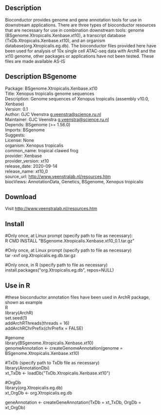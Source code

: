 ## Description  
Bioconductor provides genome and gene annotation tools for use in downstream applications. There are three types of bioconductor resources that are necessary for use in combination downstream tools: genome (BSgenome.Xtropicalis.Xenbase.xt10), a transcript database (TxDb.Xtropicalis.Xenbase.xt10), and an organism database(org.Xtropicalis.eg.db). The bioconductor files provided here have been used for analysis of 10x single cell ATAC-seq data with ArchR and the xt10 genome, other packages or applications have not been tested. These files are made available AS-IS   

## Description BSgenome
Package: BSgenome.Xtropicalis.Xenbase.xt10  
Title: Xenopus tropicalis genome sequences  
Description: Genome sequences of Xenopus tropicalis (assembly v10.0, Xenbase)  
Version: 0.1  
Author: GJC Veenstra <g.veenstra@science.ru.nl>  
Maintainer: GJC Veenstra <g.veenstra@science.ru.nl>  
Depends: BSgenome (>= 1.56.0)  
Imports: BSgenome  
Suggests:  
License: None  
organism: Xenopus tropicalis  
common_name: tropical clawed frog  
provider: Xenbase  
provider_version: xt10  
release_date: 2020-09-14  
release_name: xt10_0  
source_url: http://www.veenstralab.nl/resources.htm  
biocViews: AnnotationData, Genetics, BSgenome, Xenopus tropicalis  

## Download  
Visit http://www.veenstralab.nl/resources.htm
  
## Install
#Only once, at Linux prompt (specify path to file as necessary):  
R CMD INSTALL "BSgenome.Xtropicalis.Xenbase.xt10_0.1.tar.gz"  
  
#Only once, at Linux prompt (specify path to file as necessary)  
tar -xvf org.Xtropicalis.eg.db.tar.gz  
  
#Only once, in R (specify path to file as necessary)  
install.packages("org.Xtropicalis.eg.db", repos=NULL)  
  
## Use in R   
#these bioconductor annotation files have been used in ArchR package, shown as example  
R  
library(ArchR)  
set.seed(1)  
addArchRThreads(threads = 16)  
addArchRChrPrefix(chrPrefix = FALSE)  
  
#genome  
library(BSgenome.Xtropicalis.Xenbase.xt10)  
genomeAnnotation <- createGenomeAnnotation(genome = BSgenome.Xtropicalis.Xenbase.xt10)  
  
#TxDb (specify path to TxDb file as necessary)  
library(AnnotationDbi)  
xt_TxDb <- loadDb("TxDb.Xtropicalis.Xenbase.xt10")  

#OrgDb  
library(org.Xtropicalis.eg.db)  
xt_OrgDb <- org.Xtropicalis.eg.db  
  
geneAnnotation <- createGeneAnnotation(TxDb = xt_TxDb, OrgDb = xt_OrgDb)  
